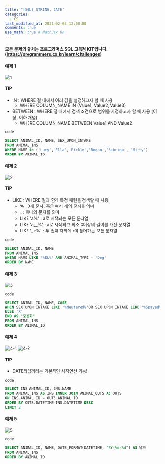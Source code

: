 ```yaml
---
title: "[SQL] STRING, DATE"
categories: 
  - CS
last_modified_at: 2021-02-03 12:00:00
comments: true
use_math: true # MathJax On
---
```


#### 모든 문제의 출처는 프로그래머스 SQL 고득점 KIT입니다. (https://programmers.co.kr/learn/challenges)

#### 예제 1
![1](https://user-images.githubusercontent.com/62474292/106708525-5da08480-6636-11eb-9c78-c82cf0fdbbd4.JPG)

#### TIP
- IN : WHERE 절 내에서 여러 값을 설정하고자 할 때 사용
  - WHERE COLUMN_NAME IN (Value1, Value2, Value3)
- BETWEEN : WHERE 절 내에서 검색 조건으로 범위를 지정하고자 할 때 사용 (이상, 이하 개념)
  - WHERE COLUMN_NAME BETWEEN Value1 AND Value2

`code`
```sql
SELECT ANIMAL_ID, NAME, SEX_UPON_INTAKE
FROM ANIMAL_INS
WHERE NAME in ('Lucy','Ella','Pickle','Rogan','Sabrina', 'Mitty')
ORDER BY ANIMAL_ID
```

#### 예제 2
![2](https://user-images.githubusercontent.com/62474292/106708528-5ed1b180-6636-11eb-815c-429f01a13365.JPG)

#### TIP
- LIKE : WHERE 절과 함게 특정 패턴을 검색할 때 사용
  - % : 0개 문자, 혹은 여러 개의 문자를 의미
  - _ : 하나의 문자를 의미
  - LIKE 'a%' : a로 시작되는 모든 문자열
  - LIKE 'a__%' : a로 시작되고 최소 3이상의 길이를 가진 문자열
  - LIKE '_ r%' : 두 번째 자리에 r이 들어가는 모든 문자열

`code`
```sql
SELECT ANIMAL_ID, NAME
FROM ANIMAL_INS
WHERE NAME LIKE '%EL%' AND ANIMAL_TYPE = 'Dog'
ORDER BY NAME
```

#### 예제 3
![3](https://user-images.githubusercontent.com/62474292/106708530-5ed1b180-6636-11eb-9d5c-3eeb31f81c5c.JPG)

`code`
```sql
SELECT ANIMAL_ID, NAME, CASE
WHEN SEX_UPON_INTAKE LIKE '%Neutered%'OR SEX_UPON_INTAKE LIKE '%Spayed%' THEN 'O' 
ELSE 'X' 
END AS "중성화"
FROM ANIMAL_INS
ORDER BY ANIMAL_ID
```

#### 예제 4
![4-1](https://user-images.githubusercontent.com/62474292/106708531-5f6a4800-6636-11eb-95d3-9842cadbf3f0.JPG)
![4-2](https://user-images.githubusercontent.com/62474292/106708533-5f6a4800-6636-11eb-9df8-095f44629c86.JPG)

#### TIP
- DATE타입끼리는 기본적인 사칙연산 가능!

`code`
```sql
SELECT INS.ANIMAL_ID, INS.NAME
FROM ANIMAL_INS AS INS INNER JOIN ANIMAL_OUTS AS OUTS
ON INS.ANIMAL_ID = OUTS.ANIMAL_ID
ORDER BY OUTS.DATETIME-INS.DATETIME DESC
LIMIT 2
```

#### 예제 5
![5](https://user-images.githubusercontent.com/62474292/106708534-6002de80-6636-11eb-8a7d-e60cfb3ac8b9.JPG)

`code`
```sql
SELECT ANIMAL_ID, NAME, DATE_FORMAT(DATETIME, "%Y-%m-%d") AS 날짜
FROM ANIMAL_INS
ORDER BY ANIMAL_ID
```
